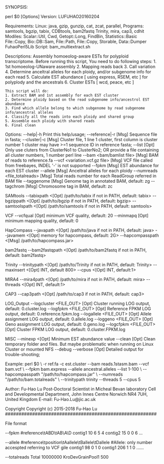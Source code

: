 SYNOPSIS:

perl $0 [Options]
Version: LUFUHAO20160204

Requirements:
	Linux: java, gzip, gunzip, cat, zcat, parallel, 
	Programs: samtools, bgzip, tabix, CDBtools, bam2fastq
		Trinity, mira, cap3, cdhit
	Modiles: Scalar::Util, Cwd, Getopt::Long, FindBin, Statistics::Basic
	         File::Copy, Bio::DB::Sam, File::Path, File::Copy, Storable, Data::Dumper
	         FuhaoPerl5Lib
	Script: bam_multiextract.sh

Descriptions:
	Assembly homoeolog-aware ESTs for polyploid transcriptome. Before running this script, 
	You need to do following steps:
	1. 1st homoeolog-UNaware assembly
	2. Mapping reads back
	3. Call variation
	4. Determine anceltral alleles for each ploidy, and/or subgenome info for each read
	5. Calculate EST abundance [ using express, RSEM, etc ] for polyplody and the ancestrals
	6. Cluster ESTs [ wcd, peace, etc ]
	
	This script will do:
	1. Extract BAM and 1st assembly for each EST cluster
	2. Determine ploidy based on the read subgenome info/ancestrol EST abundance
	3. Find which allele belong to which subgenome by read subgenome info/ancestral alleles
	4. Classify all the reads into each ploidy and shared group
	5. Assemble each ploidy with shared reads
	6. Final clean

Options:
	--help|-h
	    Print this help/usage;
	--reference|-r  <Fasta>
	    [Msg] Sequence file in fasta;
	--cluster|-c    <File>
	    [Msg] Cluster file, 1 line 1 cluster, first column is cluster number
	    1 cluster may have >=1 sequence ID in reference fasta;
	--list          <ClusterLineNo1-ClusterLineNo2>
	    [Opt] Only use cluters from ClusterNo1 to ClusterNo2;
	    OR provide a file containing all cluster numbers, 1 number perl line
	--bam           <bam/bamlist file>
	    [Msg] BAM of reads to reference.fa
	--vcf           <variation.vcf.gz file>
	    [Msg] VCF file called from freebayes, INDEL '-' is not supported
	--fpkm          <FPKM configure file>
	    [Msg] EST abundance for each EST cluster
	--allele        <Allele configure file>
	    [Msg] Anceltral alleles for each ploidy
	--numreads      <file_totalreads>
	    [Msg] Total reads number for each ReadGroup referred in BAM file
	--taggenome     <Genome tag>
	    [Msg] Genome tag in annotated BAM, default: zg
	--tagchrom      <Chromosome tag>
	    [Msg] Chromosome tag in BAM, default: zc

SAMtools
	--tabixpath     <[Opt] /path/to/tabix if not in PATH, default: tabix>
	--bgzippath     <[Opt] /path/to/bgzip if not in PATH, default: bgzip>
	--samtoolspath  <[Opt] /path/to/samtools if not in PATH, default: samtools>

VCF
	--vcfqual       <INT>
	    [Opt] minimum VCF quality, default: 20
	--minmapq       <INT>
	    [Opt] minimum mapping quality, default: 0

HapCompass
	--javapath      <[Opt] /path/to/java if not in PATH, default: java>
	--javamem       <[Opt] memory for hapcompass, default: 2G>
	--hapcompasspath  <[Msg] /path/to/hapcompass.jar>

bam2fastq
	--bam2fastqpath <[Opt] /path/to/bam2fastq if not in PATH, default: bam2fastq>

Trinity
	--trinitypath   <[Opt] /path/to/Trinity if not in PATH, default: Trinity>
	--maxinsert     <[Opt] INT, default 800>
	--cpus          <[Opt] INT, default:1>

MIRA4
	--mira4path     <[Opt] /path/to/mira if not in PATH, default: mira>
	--threads       <[Opt] INT, default:1>

CAP3
	--cap3path      <[Opt] /path/to/cap3 if not in PATH, default: cap3>

LOG_Output
	--logcluster    <FILE_OUT>
	    [Opt] Cluster running LOG output, default: 0.cluster.log
	--logfpkm       <FILE_OUT>
	    [Opt] Reference FPKM LOG output, default: 0.reference.fpkm.log
	--logallele     <FILE_OUT>
	    [Opt] Allele assignment LOG output, default: 0.allele.log
	--loggeno       <FILE_OUT>
	    [Opt] Geno assignment LOG output, default: 0.geno.log
	--logcfpkm      <FILE_OUT>
	    [Opt] Cluster FPKM LOG output, default: 0.cluster.FPKM.log

MISC
	--minexp        <INT>
	    <[Opt] Minimum EST abundance value
	--clean
	    [Opt] Clean temporary folder and files. 
	    But maybe problematic when running on Linux Cluster or mounted NFS
	--debug
	--verbose
	    [Opt] Detailed output for trouble-shooting;

Example:
	perl $0 \\
	    -r ref.fa -c est.cluster --bam reads.1stasm.bam --vcf bam.vcf \\
	    --fpkm bam.express --allele ancestral.alleles --list 1-100 \\
	    --hapcompasspath "/path/to/hapcompass.jar" \\
	    --numreads "/path/to/bam.totalreads" \\
	    --trinitypath trinity --threads 5 --cpus 5

Author:
	Fu-Hao Lu
	Post-Doctoral Scientist in Micheal Bevan laboratory
	Cell and Developmental Department, John Innes Centre
	Norwich NR4 7UH, United Kingdom
	E-mail: Fu-Hao.Lu\@jic.ac.uk

Copyright
	Copyright (c) 2015-2018 Fu-Hao Lu
########################################################

File format

--fpkm
#reference\tABD\tAB\A\D
contig1	10	6	5	4
contig2	15	0	0	6
...



--allele
#reference\tposition\tAallele\tBallele\tDallele
#Allele: only number accespted referring to VCF gile
contig1	98	0	1	0
contig1	206	1	1	0
......



--totalreads
Total	10000000
KroDevGrainPool1	500

